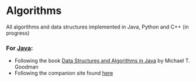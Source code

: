 # Algorithms

All algorithms and data structures implemented in Java, Python and C++ (in progress)

### For [Java][java]:
* Following the book [Data Structures and Algorithms in Java][1] by Michael T. Goodman
* Following the companion site found [here][2]

[1]: https://www.amazon.com/Data-Structures-Algorithms-Michael-Goodrich/dp/1118771338/
[2]: http://as.wiley.com/WileyCDA/WileyTitle/productCd-EHEP003087.html
[java]: java/